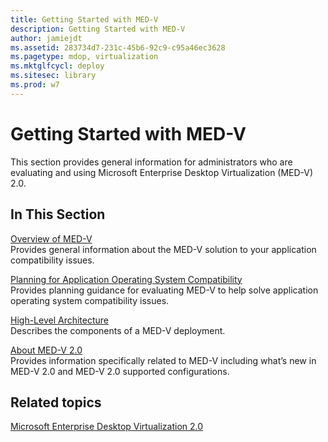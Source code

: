 ```yaml
---
title: Getting Started with MED-V
description: Getting Started with MED-V
author: jamiejdt
ms.assetid: 283734d7-231c-45b6-92c9-c95a46ec3628
ms.pagetype: mdop, virtualization
ms.mktglfcycl: deploy
ms.sitesec: library
ms.prod: w7
---
```



# Getting Started with MED-V


This section provides general information for administrators who are evaluating and using Microsoft Enterprise Desktop Virtualization (MED-V) 2.0.

## In This Section


<a href="" id="overview-of-med-v"></a>[Overview of MED-V](overview-of-med-vmedv2.md)  
Provides general information about the MED-V solution to your application compatibility issues.

<a href="" id="planning-for-application-operating-system-compatibility"></a>[Planning for Application Operating System Compatibility](planning-for-application-operating-system-compatibility.md)  
Provides planning guidance for evaluating MED-V to help solve application operating system compatibility issues.

<a href="" id="high-level-architecture"></a>[High-Level Architecture](high-level-architecturemedv2.md)  
Describes the components of a MED-V deployment.

<a href="" id="about-med-v-2-0"></a>[About MED-V 2.0](about-med-v-20.md)  
Provides information specifically related to MED-V including what’s new in MED-V 2.0 and MED-V 2.0 supported configurations.

## Related topics


[Microsoft Enterprise Desktop Virtualization 2.0](index.md)

 

 





